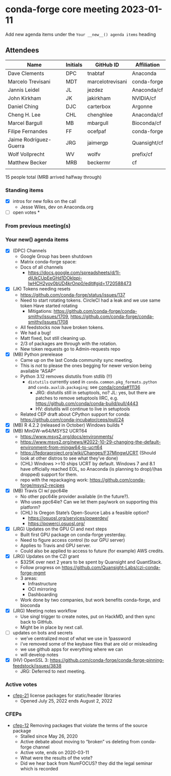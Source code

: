# conda-forge core meeting 2023-01-11

Add new agenda items under the `Your __new__() agenda items` heading

## Attendees

| Name                   | Initials   | GitHub ID        | Affiliation   |
|------------------------|------------|------------------|---------------|
| Dave Clements          | DPC        | tnabtaf          | Anaconda      |
| Marcelo Trevisani      | MDT        | marcelotrevisani | conda-forge   |
| Jannis Leidel          | JL         | jezdez           | Anaconda/cf   |
| John Kirkham           | JK         | jakirkham        | NVIDIA/cf     |
| Daniel Ching           | DJC        | carterbox        | Argonne       |
| Cheng H. Lee           | CHL        | chenghlee        | Anaconda/cf   |
| Marcel Bargull         | MB         | mbargull         | Bioconda/cf   |
| Filipe Fernandes       | FF         | ocefpaf          | conda-forge   |
| Jaime Rodríguez-Guerra | JRG        | jaimergp         | Quansight/cf  |
| Wolf Vollprecht        | WV         | wolfv            | prefix/cf     |
| Matthew Becker         | MRB        | beckermr         | cf            |
|                        |            |                  |               |

15 people total (MRB arrived halfway through)

### Standing items

* [x] intros for new folks on the call
  * Jesse Wiles, dev on Anaconda.org
* [ ] open votes
  \*

### From previous meeting(s)

### Your **new**() agenda items

* [x] (DPC) Channels
  * Google Group has been shutdown
  * Matrix conda-forge space:
  * Docs of all channels
    * https://docs.google.com/spreadsheets/d/1l-djUkCUpEeGHd1DOklppi-lwHCH2yov0bUD4krOnp0/edit#gid=1720588473
* [x] (JK) Tokens needing resets
  * https://github.com/conda-forge/status/issues/137
  * Need to start rotating tokens.  CircleCI had a leak and we use same token  Have started rotating
    * Mitigations: https://github.com/conda-forge/conda-smithy/issues/1709, https://github.com/conda-forge/conda-smithy/issues/1708
  * All feedstocks now have broken tokens.
  * We had a bug!
  * Matt fixed, but still cleaning up.
  * 2/3 of packages are through with the rotation.
  * New token requests go to Admin-requests repo
* [x] (MB) Python prerelease
  * Came up on the last Conda community sync meeting.
  * This is *not* to please the ones begging for newer version being available “ASAP”
  * Python 3.12 removes distutils from stdlib (!!)
    - `distutils` currently used in `conda.common.pkg_formats.python` and `conda.auxlib.packaging`; see [conda/conda#11136](https://github.com/conda/conda/issues/11136)
      - JRG: distutils still in setuptools, no? JL: yes, but there are patches to remove setuptools IIRC, e.g. https://github.com/conda/conda-build/pull/4443
      - HV: distutils will continue to live in setuptools
  * Related CEP draft about CPython support for conda: https://github.com/conda-incubator/ceps/pull/24
* [x] (MB) R 4.2.2 (released in October) Windows builds
  \*
* [x] (MB) MinGW-w64/MSYS2 UCRT64
  * https://www.msys2.org/docs/environments/
  * https://www.msys2.org/news/#2022-10-29-changing-the-default-environment-from-mingw64-to-ucrt64
  * https://fedoraproject.org/wiki/Changes/F37MingwUCRT (Should look at other distros to see what they’ve done)
  * (CHL) Windows >=10 ships UCRT by default.  Windows 7 and 8.1 have officially reached EOL, so Anaconda (is planning to drop)/(has dropped) support for them.
  * repo with the repackaging work:  https://github.com/conda-forge/msys2-recipes
* [x] (MB) Travis CI w/ ppc64le
  * No other ppc64le provider available (in the future?).
  * Who uses ppc64le? Can we let them pay/work on supporting this platform?
  * (CHL) Is Oregon State’s Open-Source Labs a feasible option?
    * https://osuosl.org/services/powerdev/
    * https://powerci.osuosl.org/
* [x] (JRG) Updates on the GPU CI and next steps
  * Built first GPU package on conda-forge yesterday.
  * Need to figure access control (to our GPU server)
  * Applies to Travis and GPU server.
  * Could also be applied to access to future (for example) AWS credits.
* [x] (JRG) Updates on the CZI grant
  * $325K over next 2 years to be spent by Quansight and QuantStack.
  * Follow progress on https://github.com/Quansight-Labs/czi-conda-forge-mgmt
  * 3 areas:
    * Infrastructure
    * OCI mirroring
    * Dashboarding
  * Work done by two companies, but work benefits conda-forge, and bioconda
* [x] (JRG) Meeting notes workflow
  * Use singl trigger to create notes, put on HackMD, and then sync back to GitHub.
  * Might be in place by next call.
* [ ] updates on bots and secrets
  * we’ve centralized most of what we use in 1password
  * i’ve removed some of the keybase files that are old or misleading
  * we use github apps for everything where we can
  * will develop notes
* [X] (HV) OpenSSL 3: https://github.com/conda-forge/conda-forge-pinning-feedstock/issues/3838
  * JRG: Deferred to next meeting.

### Active votes

* [cfep-21](https://github.com/conda-forge/cfep/pull/47) license packages for static/header libraries
  * Opened July 25, 2022 ends August 2, 2022

### CFEPs

* [cfep-12](https://github.com/conda-forge/cfep/pull/23) Removing packages that violate the terms of the source package
  * Stalled since May 26, 2020
  * Active debate about moving to “broken” vs deleting from conda-forge channel
  * Active vote, ends on 2020-03-11
  * What were the results of the vote?
  * Did we hear back from NumFOCUS? they did the legal seminar which is recorded
